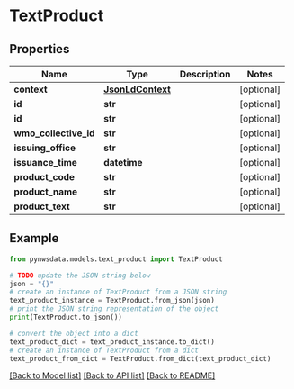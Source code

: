 # TextProduct


## Properties

Name | Type | Description | Notes
------------ | ------------- | ------------- | -------------
**context** | [**JsonLdContext**](JsonLdContext.md) |  | [optional] 
**id** | **str** |  | [optional] 
**id** | **str** |  | [optional] 
**wmo_collective_id** | **str** |  | [optional] 
**issuing_office** | **str** |  | [optional] 
**issuance_time** | **datetime** |  | [optional] 
**product_code** | **str** |  | [optional] 
**product_name** | **str** |  | [optional] 
**product_text** | **str** |  | [optional] 

## Example

```python
from pynwsdata.models.text_product import TextProduct

# TODO update the JSON string below
json = "{}"
# create an instance of TextProduct from a JSON string
text_product_instance = TextProduct.from_json(json)
# print the JSON string representation of the object
print(TextProduct.to_json())

# convert the object into a dict
text_product_dict = text_product_instance.to_dict()
# create an instance of TextProduct from a dict
text_product_from_dict = TextProduct.from_dict(text_product_dict)
```
[[Back to Model list]](../README.md#documentation-for-models) [[Back to API list]](../README.md#documentation-for-api-endpoints) [[Back to README]](../README.md)


